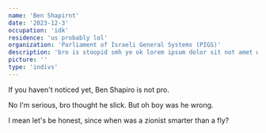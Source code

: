 ```yaml
---
name: 'Ben Shapirnt'
date: '2023-12-3'
occupation: 'idk'
residence: 'us probably lol'
organization: 'Parliament of Israeli General Systems (PIGS)'
description: 'bro is stoopid smh ye ok lorem ipsum dolor sit not amet what did you expect lemao'
picture: ''
type: 'indivs'
---
```


If you haven't noticed yet, Ben Shapiro is not pro.

No I'm serious, bro thought he slick. But oh boy was he wrong.

I mean let's be honest, since when was a zionist smarter than a fly?
